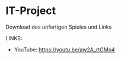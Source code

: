 # IT-Project
Download des unfertigen Spieles und Links

LINKS:

- YouTube: https://youtu.be/aw2A_rtGMo4
